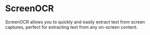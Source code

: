 # ScreenOCR

ScreenOCR allows you to quickly and easily extract text from screen captures, perfect for extracting text from any on-screen content.